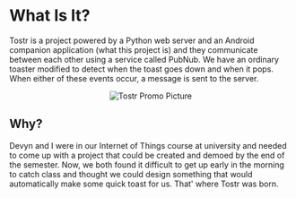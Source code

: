 # What Is It?
Tostr is a project powered by a Python web server and an Android companion application (what this project is) and they communicate between each other using a service called PubNub. We have an ordinary toaster modified to detect when the toast goes down and when it pops. When either of these events occur, a message is sent to the server.

<p align="center">
  <img src="https://i.imgur.com/nhdnNkO.jpg" alt="Tostr Promo Picture"/>
</p>

## Why?
Devyn and I were in our Internet of Things course at university and needed to come up with a project that could be created and demoed by the end of the semester. Now, we both found it difficult to get up early in the morning to catch class and thought we could design something that would automatically make some quick toast for us. That' where Tostr was born.
